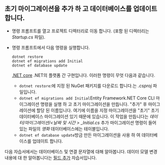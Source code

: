 ## <a name="add-initial-migration-and-update-the-database"></a>초기 마이그레이션을 추가 하 고 데이터베이스를 업데이트 합니다.

* 명령 프롬프트를 열고 프로젝트 디렉터리로 이동 합니다. (포함 된 디렉터리는 *Startup.cs* 파일).

* 명령 프롬프트에서 다음 명령을 실행합니다.

  ```console
  dotnet restore
  dotnet ef migrations add Initial
  dotnet ef database update
  ```
  
  [.NET core](http://go.microsoft.com/fwlink/?LinkID=517853) .NET의 플랫폼 간 구현입니다. 이러한 명령이 무엇 다음과 같습니다.

  * `dotnet restore`:에 지정 된 NuGet 패키지를 다운로드 합니다.는 *.csproj* 파일입니다.
  * `dotnet ef migrations add Initial`Entity Framework.NET Core CLI 마이그레이션 명령을 실행 하 고 초기 마이그레이션을 만듭니다. "추가" 후 마이그레이션에 할당 된 이름입니다. 여기에 이름을 지정 마이그레이션을 "초기" 초기 데이터베이스 마이그레이션 있기 때문에 있습니다. 이 작업을 만듭니다는 *데이터/마이그레이션/\<날짜 및 시간 > _Initial.cs* 추가 마이그레이션 명령이 들어 있는 파일의 *영화* 데이터베이스에는 테이블입니다.
  * `dotnet ef database update`방금 만든 마이그레이션을 사용 하 여 데이터베이스를 업데이트 합니다.

다음 자습서에서는 데이터베이스 및 연결 문자열에 대해 알아봅니다. 데이터 모델 변경 내용에 대 한 알아봅니다는 [필드 추가](xref:tutorials/first-mvc-app/new-field) 자습서입니다.